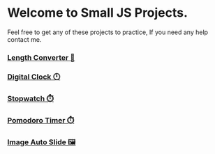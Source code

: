 # Welcome to Small JS Projects.

Feel free to get any of these projects to practice, If you need any help contact me.


### <a href="https://github.com/OAAzab/20-JS-Projects/tree/main/Length%20Converter">Length Converter 📏</a>
### <a href="https://github.com/OAAzab/20-JS-Projects/tree/main/Clock">Digital Clock 🕛</a>
### <a href="https://github.com/OAAzab/20-JS-Projects/tree/main/Stopwatch">Stopwatch ⏱️</a>
### <a href="https://github.com/OAAzab/20-JS-Projects/tree/main/Pomodoro Timer">Pomodoro Timer ⏱️</a>
### <a href="https://github.com/OAAzab/Small-JS-Projects/tree/main/Image%20Auto%20Slide">Image Auto Slide 🖼️</a>



